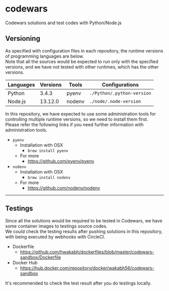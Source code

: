 # codewars

Codewars solutions and test codes with Python/Node.js  

## Versioning

As specified with configuration files in each repository, the runtime versions of programming languages are below.  
Note that all the sources would be expected to run only with the specified versions, and we have not tested with other runtimes, which has the other versions.  

| Languages | Versions | Tools | Configurations |
| --- | --- | --- | --- |
| Python | 3.4.3 | pyenv | `./Python/.python-version` |
| Node.js | 13.12.0 | nodenv | `./node/.node-version` |

In this repository, we have expected to use some administration tools for controlling multiple runtime versions, so we need to install them first.  
Please refer the following links if you need further information with administration tools.  

- `pyenv`
  - Installation with OSX
    - `brew install pyenv`
  - For more
    - <https://github.com/pyenv/pyenv>
- `nodenv`
  - Installation with OSX
    - `brew install nodenv`
  - For more
    - <https://github.com/nodenv/nodenv>

***

## Testings

Since all the solutions would be required to be tested in Codewars, we have some container images to testings source codes.  
We could check the testing results after pushing solutions in this repository, with being executed by webhooks with CircleCI.  

- Dockerfile
  - <https://github.com/hwakabh/dockerfiles/blob/master/codewars-sandbox/Dockerfile>
- Docker Hub
  - <https://hub.docker.com/repository/docker/wakabh56/codewars-sandbox>

It's recommended to check the test result after you do testings locally.  
